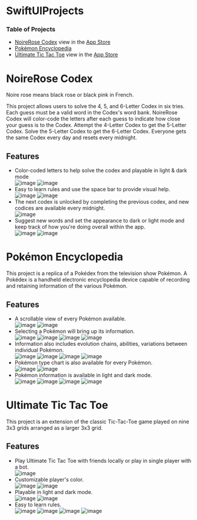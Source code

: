 # SwiftUIProjects

### Table of Projects
- [NoireRose Codex](#noirerose-codex) view in the [App Store](https://apps.apple.com/us/app/noirerose-codex/id1612392088)
- [Pokémon Encyclopedia](#pokémon-encyclopedia)
- [Ultimate Tic Tac Toe](#ultimate-tic-tac-toe) view in the [App Store](https://apps.apple.com/us/app/ultimate-tic-tac-toe-ll/id1585512106)


# NoireRose Codex
Noire rose means black rose or black pink in French.

This project allows users to solve the 4, 5, and 6-Letter Codex in six tries. Each guess must be a valid word in the Codex's word bank. NoireRose Codex will color-code the letters after each guess to indicate how close your guess is to the Codex. Attempt the 4-Letter Codex to get the 5-Letter Codex. Solve the 5-Letter Codex to get the 6-Letter Codex. Everyone gets the same Codex every day and resets every midnight. 

## Features
- Color-coded letters to help solve the codex and playable in light & dark mode<br/>
![image](https://github.com/steven-phun/SwiftUIProject/blob/main/GitHub-Images/NoireRoseCodex/LightMode.png)
![image](https://github.com/steven-phun/SwiftUIProject/blob/main/GitHub-Images/NoireRoseCodex/DarkMode.png)
- Easy to learn rules and use the space bar to provide visual help.<br/>
![image](https://github.com/steven-phun/SwiftUIProject/blob/main/GitHub-Images/NoireRoseCodex/Rules.png)
![image](https://github.com/steven-phun/SwiftUIProject/blob/main/GitHub-Images/NoireRoseCodex/Space.png)
- The next codex is unlocked by completing the previous codex, and new codices are available every midnight.<br/>
![image](https://github.com/steven-phun/SwiftUIProject/blob/main/GitHub-Images/NoireRoseCodex/Lock.png)
- Suggest new words and set the appearance to dark or light mode and keep track of how you're doing overall within the app.<br/>
![image](https://github.com/steven-phun/SwiftUIProject/blob/main/GitHub-Images/NoireRoseCodex/Stats.png)
![image](https://github.com/steven-phun/SwiftUIProject/blob/main/GitHub-Images/NoireRoseCodex/Menu.png)


# Pokémon Encyclopedia 
This project is a replica of a Pokédex from the television show Pokémon. A Pokédex is a handheld electronic encyclopedia device capable of recording and retaining information of the various Pokémon. 

## Features
- A scrollable view of every Pokémon available.<br/>
![image](https://github.com/steven-phun/SwiftUIProject/blob/main/GitHub-Images/PokémonEncyclopedia/ListView1.png)
![image](https://github.com/steven-phun/SwiftUIProject/blob/main/GitHub-Images/PokémonEncyclopedia/ListView2.png)
- Selecting a Pokémon will bring up its information.<br/>
![image](https://github.com/steven-phun/SwiftUIProject/blob/main/GitHub-Images/PokémonEncyclopedia/Info1.png)
![image](https://github.com/steven-phun/SwiftUIProject/blob/main/GitHub-Images/PokémonEncyclopedia/Info2.png)
![image](https://github.com/steven-phun/SwiftUIProject/blob/main/GitHub-Images/PokémonEncyclopedia/Info3.png)
![image](https://github.com/steven-phun/SwiftUIProject/blob/main/GitHub-Images/PokémonEncyclopedia/Info4.png)
- Information also includes evolution chains, abilities, variations between individual Pokémon.</br>
![image](https://github.com/steven-phun/SwiftUIProject/blob/main/GitHub-Images/PokémonEncyclopedia/EvoChain1.png)
![image](https://github.com/steven-phun/SwiftUIProject/blob/main/GitHub-Images/PokémonEncyclopedia/EvoChain2.png)
![image](https://github.com/steven-phun/SwiftUIProject/blob/main/GitHub-Images/PokémonEncyclopedia/Form1.png)
![image](https://github.com/steven-phun/SwiftUIProject/blob/main/GitHub-Images/PokémonEncyclopedia/Form2.png)
- Pokémon type chart is also available for every Pokémon. </br>
![image](https://github.com/steven-phun/SwiftUIProject/blob/main/GitHub-Images/PokémonEncyclopedia/TypeChart1.png)
![image](https://github.com/steven-phun/SwiftUIProject/blob/main/GitHub-Images/PokémonEncyclopedia/TypeChart2.png)
- Pokémon information is available in light and dark mode.</br>
![image](https://github.com/steven-phun/SwiftUIProject/blob/main/GitHub-Images/PokémonEncyclopedia/LightMode1.png)
![image](https://github.com/steven-phun/SwiftUIProject/blob/main/GitHub-Images/PokémonEncyclopedia/LightMode2.png)
![image](https://github.com/steven-phun/SwiftUIProject/blob/main/GitHub-Images/PokémonEncyclopedia/DarkMode1.png)
![image](https://github.com/steven-phun/SwiftUIProject/blob/main/GitHub-Images/PokémonEncyclopedia/DarkMode2.png)


# Ultimate Tic Tac Toe
This project is an extension of the classic Tic-Tac-Toe game played on nine 3x3 grids arranged as a larger 3x3 grid.

## Features
- Play Ultimate Tic Tac Toe with friends locally or play in single player with a bot.</br>
![image](https://github.com/steven-phun/SwiftUIProject/blob/main/GitHub-Images/UltimateTicTacToe/HomeScreen.png)
- Customizable player's color.</br>
![image](https://github.com/steven-phun/SwiftUIProject/blob/main/GitHub-Images/UltimateTicTacToe/Settings.png)
![image](https://github.com/steven-phun/SwiftUIProject/blob/main/GitHub-Images/UltimateTicTacToe/Color%20Preference.png)
- Playable in light and dark mode.</br>
![image](https://github.com/steven-phun/SwiftUIProject/blob/main/GitHub-Images/UltimateTicTacToe/LightMode.png)
![image](https://github.com/steven-phun/SwiftUIProject/blob/main/GitHub-Images/UltimateTicTacToe/DarkMode.png)
- Easy to learn rules.</br>
![image](https://github.com/steven-phun/SwiftUIProject/blob/main/GitHub-Images/UltimateTicTacToe/Rule1.png)
![image](https://github.com/steven-phun/SwiftUIProject/blob/main/GitHub-Images/UltimateTicTacToe/Rule2.png)
![image](https://github.com/steven-phun/SwiftUIProject/blob/main/GitHub-Images/UltimateTicTacToe/Rule3.png)
![image](https://github.com/steven-phun/SwiftUIProject/blob/main/GitHub-Images/UltimateTicTacToe/Rule4.png)
